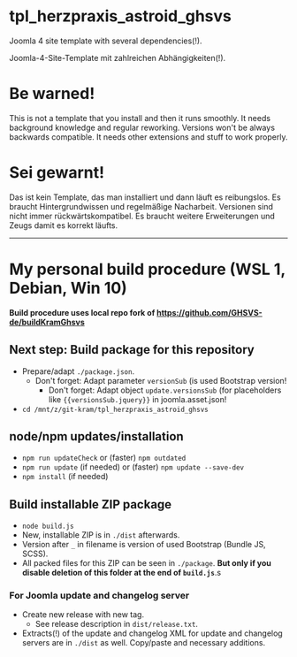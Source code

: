 # tpl_herzpraxis_astroid_ghsvs

Joomla 4 site template with several dependencies(!).

Joomla-4-Site-Template mit zahlreichen Abhängigkeiten(!).

# Be warned!
This is not a template that you install and then it runs smoothly. It needs background knowledge and regular reworking. Versions won't be always backwards compatible. It needs other extensions and stuff to work properly.

# Sei gewarnt!
Das ist kein Template, das man installiert und dann läuft es reibungslos. Es braucht Hintergrundwissen und regelmäßige Nacharbeit. Versionen sind nicht immer rückwärtskompatibel. Es braucht weitere Erweiterungen und Zeugs damit es korrekt läufts.

----------------
# My personal build procedure (WSL 1, Debian, Win 10)

**Build procedure uses local repo fork of https://github.com/GHSVS-de/buildKramGhsvs**

## Next step: Build package for this repository
- Prepare/adapt `./package.json`.
  - Don't forget: Adapt parameter `versionSub` (is used Bootstrap version!
	- Don't forget: Adapt object `update.versionsSub` (for placeholders like `{{versionsSub.jquery}}` in joomla.asset.json!
- `cd /mnt/z/git-kram/tpl_herzpraxis_astroid_ghsvs`

## node/npm updates/installation
- `npm run updateCheck` or (faster) `npm outdated`
- `npm run update` (if needed) or (faster) `npm update --save-dev`
- `npm install` (if needed)

## Build installable ZIP package
- `node build.js`
- New, installable ZIP is in `./dist` afterwards.
- Version after `_` in filename is version of used Bootstrap (Bundle JS, SCSS).
- All packed files for this ZIP can be seen in `./package`. **But only if you disable deletion of this folder at the end of `build.js`**.s

### For Joomla update and changelog server
- Create new release with new tag.
  - See release description in `dist/release.txt`.
- Extracts(!) of the update and changelog XML for update and changelog servers are in `./dist` as well. Copy/paste and necessary additions.
